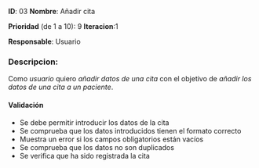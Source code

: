 **ID**: 03 
**Nombre**: Añadir cita

**Prioridad** (de 1 a 10): 9 
**Iteracion**:1

**Responsable**: Usuario

### Descripcion:

Como *usuario* quiero *añadir datos de una cita* con el objetivo de *añadir los datos de una cita a un paciente*.

#### Validación 

* Se debe permitir introducir los datos de la cita
* Se comprueba que los datos introducidos tienen el formato correcto
* Muestra un error si los campos obligatorios están vacíos
* Se comprueba que los datos no son duplicados
* Se verifica que ha sido registrada la cita